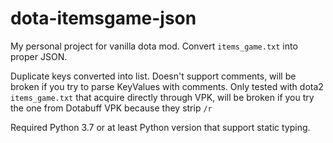 # dota-itemsgame-json
My personal project for vanilla dota mod. Convert `items_game.txt` into proper JSON.

Duplicate keys converted into list. Doesn't support comments, will be broken if you try to parse KeyValues with comments. Only tested with dota2 `items_game.txt` that acquire directly through VPK, will be broken if you try the one from Dotabuff VPK because they strip `/r`

Required Python 3.7 or at least Python version that support static typing.